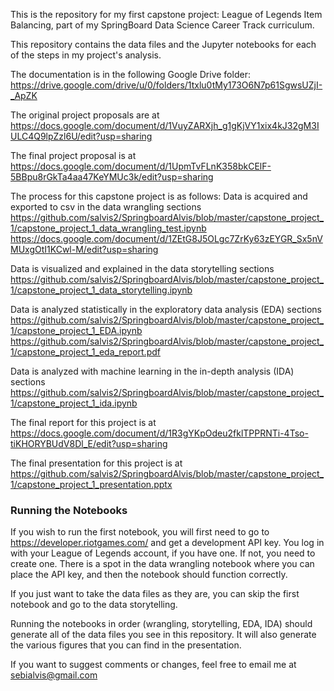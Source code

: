 This is the repository for my first capstone project: League of Legends Item Balancing, part of my SpringBoard Data Science Career Track curriculum.

This repository contains the data files and the Jupyter notebooks for each of the steps in my project's analysis.

The documentation is in the following Google Drive folder:
https://drive.google.com/drive/u/0/folders/1txlu0tMy173O6N7p61SgwsUZjI-_ApZK

The original project proposals are at
  https://docs.google.com/document/d/1VuyZARXjh_g1gKjVY1xix4kJ32gM3IULC4Q9lpZzl6U/edit?usp=sharing
  
The final project proposal is at
  https://docs.google.com/document/d/1UpmTvFLnK358bkCElF-5BBpu8rGkTa4aa47KeYMUc3k/edit?usp=sharing

The process for this capstone project is as follows:
Data is acquired and exported to csv in the data wrangling sections
  https://github.com/salvis2/SpringboardAlvis/blob/master/capstone_project_1/capstone_project_1_data_wrangling_test.ipynb
  https://docs.google.com/document/d/1ZEtG8J5OLgc7ZrKy63zEYGR_Sx5nVMUxgOtI1KCwl-M/edit?usp=sharing

Data is visualized and explained in the data storytelling sections
  https://github.com/salvis2/SpringboardAlvis/blob/master/capstone_project_1/capstone_project_1_data_storytelling.ipynb
  
Data is analyzed statistically in the exploratory data analysis (EDA) sections
  https://github.com/salvis2/SpringboardAlvis/blob/master/capstone_project_1/capstone_project_1_EDA.ipynb
  https://github.com/salvis2/SpringboardAlvis/blob/master/capstone_project_1/capstone_project_1_eda_report.pdf

Data is analyzed with machine learning in the in-depth analysis (IDA) sections
  https://github.com/salvis2/SpringboardAlvis/blob/master/capstone_project_1/capstone_project_1_ida.ipynb

The final report for this project is at 
  https://docs.google.com/document/d/1R3gYKpOdeu2fklTPPRNTi-4Tso-tiKHORYBUdV8Dl_E/edit?usp=sharing
  
The final presentation for this project is at
  https://github.com/salvis2/SpringboardAlvis/blob/master/capstone_project_1/capstone_project_1_presentation.pptx

### Running the Notebooks

If you wish to run the first notebook, you will first need to go to https://developer.riotgames.com/ and get a development API key. You log in with your League of Legends account, if you have one. If not, you need to create one. There is a spot in the data wrangling notebook where you can place the API key, and then the notebook should function correctly.

If you just want to take the data files as they are, you can skip the first notebook and go to the data storytelling.

Running the notebooks in order (wrangling, storytelling, EDA, IDA) should generate all of the data files you see in this repository. It will also generate the various figures that you can find in the presentation.

If you want to suggest comments or changes, feel free to email me at sebialvis@gmail.com
